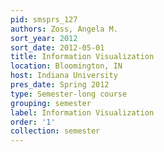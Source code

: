 ```yaml
---
pid: smsprs_127
authors: Zoss, Angela M.
sort_year: 2012
sort_date: 2012-05-01
title: Information Visualization
location: Bloomington, IN
host: Indiana University
pres_date: Spring 2012
type: Semester-long course
grouping: semester
label: Information Visualization
order: '1'
collection: semester
---
```

